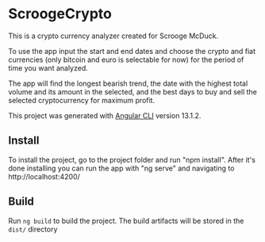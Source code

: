 # ScroogeCrypto
This is a crypto currency analyzer created for Scrooge McDuck.

To use the app input the start and end dates and choose the crypto and fiat currencies (only bitcoin and euro is selectable for now) for the period of time you want analyzed.

The app will find the longest bearish trend, the date with the highest total volume and its amount in the selected, and the best days to buy and sell the selected cryptocurrency for maximum profit.

This project was generated with [Angular CLI](https://github.com/angular/angular-cli) version 13.1.2.

## Install

To install the project, go to the project folder and run "npm install".
After it's done installing you can run the app with "ng serve" and navigating to http://localhost:4200/

## Build

Run `ng build` to build the project. The build artifacts will be stored in the `dist/` directory
